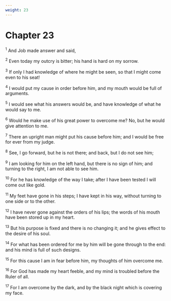 ```yaml
---
weight: 23
---
```


# Chapter 23

<sup>1</sup> And Job made answer and said, 

<sup>2</sup> Even today my outcry is bitter; his hand is hard on my sorrow. 

<sup>3</sup> If only I had knowledge of where he might be seen, so that I might come even to his seat! 

<sup>4</sup> I would put my cause in order before him, and my mouth would be full of arguments. 

<sup>5</sup> I would see what his answers would be, and have knowledge of what he would say to me. 

<sup>6</sup> Would he make use of his great power to overcome me? No, but he would give attention to me. 

<sup>7</sup> There an upright man might put his cause before him; and I would be free for ever from my judge. 

<sup>8</sup> See, I go forward, but he is not there; and back, but I do not see him; 

<sup>9</sup> I am looking for him on the left hand, but there is no sign of him; and turning to the right, I am not able to see him. 

<sup>10</sup> For he has knowledge of the way I take; after I have been tested I will come out like gold. 

<sup>11</sup> My feet have gone in his steps; I have kept in his way, without turning to one side or to the other. 

<sup>12</sup> I have never gone against the orders of his lips; the words of his mouth have been stored up in my heart. 

<sup>13</sup> But his purpose is fixed and there is no changing it; and he gives effect to the desire of his soul. 

<sup>14</sup> For what has been ordered for me by him will be gone through to the end: and his mind is full of such designs. 

<sup>15</sup> For this cause I am in fear before him, my thoughts of him overcome me. 

<sup>16</sup> For God has made my heart feeble, and my mind is troubled before the Ruler of all. 

<sup>17</sup> For I am overcome by the dark, and by the black night which is covering my face. 


